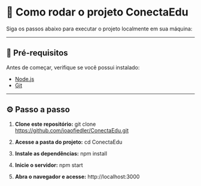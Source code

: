 # 🚀 Como rodar o projeto ConectaEdu

Siga os passos abaixo para executar o projeto localmente em sua máquina:

---

## 🧩 Pré-requisitos

Antes de começar, verifique se você possui instalado:
- [Node.js](https://nodejs.org/)  
- [Git](https://git-scm.com/)

---

## ⚙️ Passo a passo

1. **Clone este repositório:**
   git clone https://github.com/joaofiedler/ConectaEdu.git
   
2. **Acesse a pasta do projeto:**
   cd ConectaEdu

3. **Instale as dependências:**
   npm install

4. **Inicie o servidor:**
   npm start

5. **Abra o navegador e acesse:**
   http://localhost:3000
